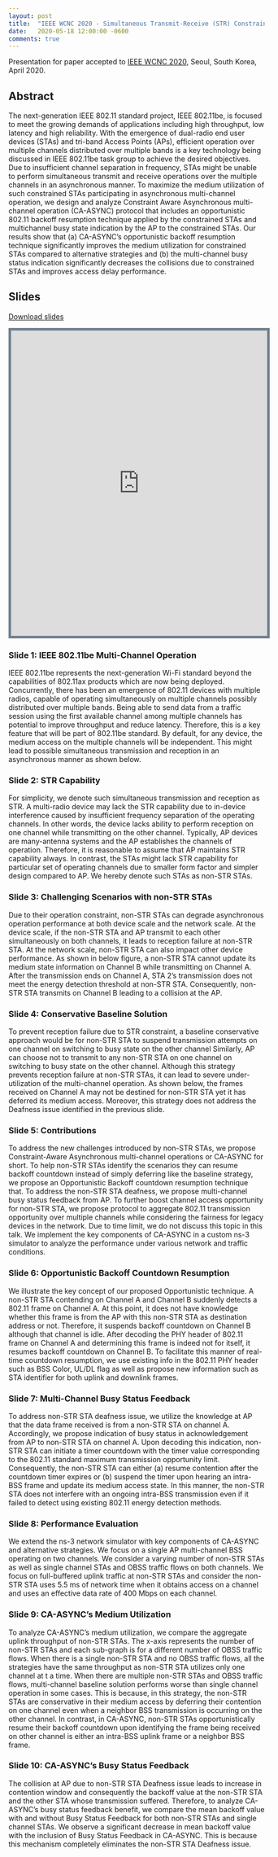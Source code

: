 ```yaml
---
layout: post
title:  "IEEE WCNC 2020 - Simultaneous Transmit-Receive (STR) Constraints in IEEE 802.11be Multi-link Operation"
date:   2020-05-18 12:00:00 -0600
comments: true
---
```


Presentation for paper accepted to [IEEE WCNC 2020](https://wcnc2020.ieee-wcnc.org/program/full-program), Seoul, South Korea, April 2020. 

## Abstract

The next-generation IEEE 802.11 standard project, IEEE 802.11be, is focused to meet the growing demands 
of applications including high throughput, low latency and high reliability. With the emergence of dual-radio 
end user devices (STAs) and tri-band Access Points (APs), efficient operation over multiple channels distributed 
over multiple bands is a key technology being discussed in IEEE 802.11be task group to achieve the desired objectives. 
Due to insufficient channel separation in frequency, STAs might be unable to perform simultaneous transmit and receive
operations over the multiple channels in an asynchronous manner. To maximize the medium utilization of such constrained 
STAs participating in asynchronous multi-channel operation, we design and analyze Constraint Aware Asynchronous multi-channel 
operation (CA-ASYNC) protocol that includes an opportunistic 802.11 backoff resumption technique applied by the constrained 
STAs and multichannel busy state indication by the AP to the constrained STAs. Our results show that (a) CA-ASYNC’s 
opportunistic backoff resumption technique significantly improves the medium utilization for constrained STAs compared 
to alternative strategies and (b) the multi-channel busy status indication significantly decreases the collisions due 
to constrained STAs and improves access delay performance.

## Slides

[Download slides][slides]

<p align = "center">
<iframe src="https://docs.google.com/viewer?url=https://github.com/sharan-naribole/sharan-naribole.github.io/raw/master/pdfs/wcnc_2020_str.pdf&embedded=true" width="100%" height="600px" style="border:thick solid #708090 ;">Your browser does not support the PDF embedding. </iframe>
</p>


### Slide 1: IEEE 802.11be Multi-Channel Operation

IEEE 802.11be represents the next-generation Wi-Fi standard beyond the capabilities of 802.11ax products which are now being deployed. Concurrently, there has been an emergence of 802.11 devices
with multiple radios, capable of operating simultaneously on multiple channels possibly distributed over multiple bands. Being able to send data from a traffic session using the first available channel among multiple channels has potential to improve throughput and reduce latency. Therefore, this is a key feature that will be part of 802.11be standard. By default, for any device, the medium access on the multiple channels will be independent. This might lead to possible simultaneous transmission and reception in an asynchronous manner as shown below.

### Slide 2: STR Capability

For simplicity, we denote such simultaneous transmission and reception as STR. A multi-radio device may lack the STR capability due to in-device interference caused by insufficient frequency separation of the operating channels. In other words, the device lacks ability to perform reception on one channel while transmitting on the other channel. Typically, AP devices are many-antenna systems and the AP establishes the channels of operation. Therefore, it is reasonable to assume that AP maintains STR capability always. In contrast, the STAs might lack STR capability for particular set of operating channels due to smaller form factor and simpler design compared to AP. We hereby denote such STAs as non-STR STAs.

### Slide 3: Challenging Scenarios with non-STR STAs

Due to their operation constraint, non-STR STAs can degrade asynchronous operation performance at both device scale and the network scale. At the device scale, if the non-STR STA and AP transmit to each other simultaneously on both channels, it leads to reception failure at non-STR STA. At the network scale, non-STR STA can also impact other device performance. As shown in below figure, a non-STR STA cannot update its medium state information on Channel B while transmitting on Channel A. After the transmission ends on Channel A, STA 2’s transmission does not meet the energy detection threshold at non-STR STA. Consequently, non-STR STA transmits on Channel B leading to a collision at the AP. 

### Slide 4: Conservative Baseline Solution

To prevent reception failure due to STR constraint, a baseline conservative approach would be for non-STR STA to suspend transmission attempts on one channel on switching to busy state on the other channel Similarly, AP can choose not to transmit to any non-STR STA on one channel on switching to busy state on the other channel. Although this strategy prevents reception failure at non-STR STAs, it can lead to severe under-utilization of the multi-channel operation. As shown below, the frames received on Channel A may not be destined for non-STR STA yet it has deferred its medium access. Moreover, this strategy does not address the Deafness issue identified in the previous slide.

### Slide 5: Contributions

To address the new challenges introduced by non-STR STAs, we propose Constraint-Aware Asynchronous multi-channel operations or CA-ASYNC for short. To help non-STR STAs identify the scenarios they can resume backoff countdown instead of simply deferring like the baseline strategy, we propose an Opportunistic Backoff countdown resumption technique that. To address the non-STR STA deafness, we propose multi-channel busy status feedback from AP. To further boost channel access opportunity for non-STR STA, we propose protocol to aggregate 802.11 transmission opportunity over multiple channels while considering the fairness for legacy devices in the network. Due to time limit, we do not discuss this topic in this talk. We implement the key components of CA-ASYNC in a custom ns-3 simulator to analyze the performance under various network and traffic conditions.

### Slide 6: Opportunistic Backoff Countdown Resumption

We illustrate the key concept of our proposed Opportunistic technique. A non-STR STA contending on Channel A and Channel B suddenly detects a 802.11 frame on Channel A. At this point, it does not have knowledge whether this frame is from the AP with this non-STR STA as destination address or not. Therefore, it suspends backoff countdown on Channel B although that channel is idle. After decoding the PHY header of 802.11 frame on Channel A and determining this frame is indeed not for itself, it resumes backoff countdown on Channel B. To facilitate this manner of real-time countdown resumption, we use existing info in the 802.11 PHY header such as BSS Color, UL/DL flag as well as propose new information such as STA identifier for both uplink and downlink frames.

### Slide 7: Multi-Channel Busy Status Feedback

To address non-STR STA deafness issue, we utilize the knowledge at AP that the data frame received is from a non-STR STA on channel A. Accordingly, we propose indication of busy status in acknowledgement from AP to non-STR STA on channel A. Upon decoding this indication, non-STR STA can initiate a timer countdown with the timer value corresponding to the 802.11 standard maximum transmission opportunity limit. Consequently, the non-STR STA can either (a) resume contention after the countdown timer expires or (b) suspend the timer upon hearing an intra-BSS frame and update its medium access state. In this manner, the non-STR STA does not interfere with an ongoing intra-BSS transmission even if it failed to detect using existing 802.11 energy detection methods. 

### Slide 8: Performance Evaluation

We extend the ns-3 network simulator with key components of CA-ASYNC and alternative strategies. We focus on a single AP multi-channel BSS operating on two channels. We consider a varying number of non-STR STAs as well as single channel STAs and OBSS traffic flows on both channels. We focus on full-buffered uplink traffic at non-STR STAs and consider the non-STR STA uses 5.5 ms of network time when it obtains access on a channel and uses an effective data rate of 400 Mbps on each channel.

### Slide 9: CA-ASYNC’s Medium Utilization

To analyze CA-ASYNC’s medium utilization, we compare the aggregate uplink throughput of non-STR STAs. The x-axis represents the number of non-STR STAs and each sub-graph is for a different number of OBSS traffic flows. When there is a single non-STR STA and no OBSS traffic flows, all the strategies have the same throughput as non-STR STA utilizes only one channel at t a time. When there are multiple non-STR STAs and OBSS traffic flows, multi-channel baseline solution performs worse than single channel operation in some cases. This is because, in this strategy, the non-STR STAs are conservative in their medium access by deferring their contention on one channel even when a neighbor BSS transmission is occurring on the other channel. In contrast, in CA-ASYNC, non-STR STAs opportunistically resume their backoff countdown upon identifying the frame being received on other channel is either an intra-BSS uplink frame or a neighbor BSS frame.

### Slide 10: CA-ASYNC’s Busy Status Feedback

The collision at AP due to non-STR STA Deafness issue leads to increase in contention window and consequently the backoff value at the non-STR STA and the other STA whose transmission suffered. Therefore, to analyze CA-ASYNC’s busy status feedback benefit, we compare the mean backoff value with and without Busy Status Feedback for both non-STR STAs and single channel STAs. We observe a significant decrease in mean backoff value with the inclusion of Busy Status Feedback in CA-ASYNC. This is because this mechanism completely eliminates the non-STR STA Deafness issue.

[slides]: https://github.com/sharan-naribole/sharan-naribole.github.io/raw/master/pdfs/wcnc_2020_str.pdf